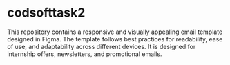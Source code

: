 # codsofttask2
This repository contains a responsive and visually appealing email template designed in Figma. The template follows best practices for readability, ease of use, and adaptability across different devices. It is designed for internship offers, newsletters, and promotional emails.
